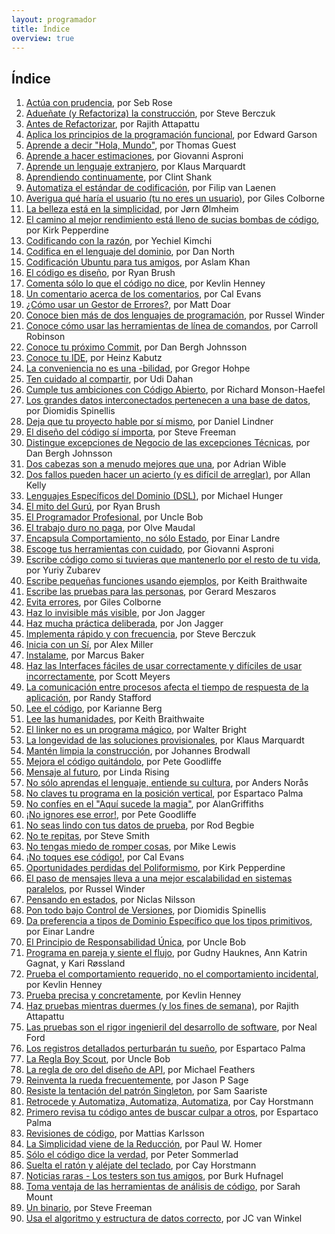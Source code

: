 ```yaml
---
layout: programador
title: Índice
overview: true
---
```


## Índice

1. [Actúa con prudencia](actua-con-prudencia.html), por Seb Rose
2. [Adueñate (y Refactoriza) la construcción](aduenate-build.html), por Steve Berczuk
3. [Antes de Refactorizar](antes-de-refactorizar.html), por Rajith Attapattu
4. [Aplica los principios de la programación funcional](aplica-programacion-funcional.html), por Edward Garson
5. [Aprende a decir "Hola, Mundo"](aprende-decir-hola-mundo.html), por Thomas Guest
6. [Aprende a hacer estimaciones](aprende-estimaciones.html), por Giovanni Asproni
7. [Aprende un lenguaje extranjero](aprende-lenguaje-extranjero.html), por Klaus Marquardt
8. [Aprendiendo continuamente](aprendiendo-continuamente.html), por Clint Shank
9. [Automatiza el estándar de codificación](automatiza-estandar-codificacion.html), por Filip van Laenen
10. [Averigua qué haría el usuario (tu no eres un usuario)](averigua-que-haria-usuario.html), por Giles Colborne
11. [La belleza está en la simplicidad](belleza-simplicidad.html), por Jørn Ølmheim
12. [El camino al mejor rendimiento está lleno de sucias bombas de código](camino-al-rendimiento-bombas-codigo.html), por Kirk Pepperdine
13. [Codificando con la razón](codifica-con-la-razon.html), por Yechiel Kimchi
14. [Codifica en el lenguaje del dominio](codifica-en-lenguaje-del-dominio.html), por Dan North
15. [Codificación Ubuntu para tus amigos](codificacion-ubuntu.html), por Aslam Khan
16. [El código es diseño](codigo-es-disenno.html), por Ryan Brush
17. [Comenta sólo lo que el código no dice](comenta-codigo-no-dice.html), por Kevlin Henney
18. [Un comentario acerca de los comentarios](comentario-acerca-de-comentarios.html), por Cal Evans
19. [¿Cómo usar un Gestor de Errores?](como-usar-bug-tracker.html), por Matt Doar
20. [Conoce bien más de dos lenguajes de programación](conoce-bien-dos-lenguajes.html), por Russel Winder
21. [Conoce cómo usar las herramientas de línea de comandos](conoce-como-usar-linea-comando.html), por Carroll Robinson
22. [Conoce tu próximo Commit](conoce-proximo-commit.html), por Dan Bergh Johnsson
23. [Conoce tu IDE](conoce-tu-ide.html), por Heinz Kabutz
24. [La conveniencia no es una -bilidad](conveniencia.html), por Gregor Hohpe
25. [Ten cuidado al compartir](cuidado-al-compartir.html), por Udi Dahan
26. [Cumple tus ambiciones con Código Abierto](cumple-ambiciones-con-codigo-abierto.html), por Richard Monson-Haefel
27. [Los grandes datos interconectados pertenecen a una base de datos](datos-interconectados-pertenecen-base-de-datos.html), por Diomidis Spinellis
28. [Deja que tu proyecto hable por sí mismo](deja-proyecto-hable-por-si-mismo.html), por Daniel Lindner
29. [El diseño del código sí importa](diseno-en-codigo-importa.html), por Steve Freeman
30. [Distingue excepciones de Negocio de las excepciones Técnicas](distingue-excepciones-negocio-tecnicas.html), por Dan Bergh Johnsson
31. [Dos cabezas son a menudo mejores que una](dos-cabezas-mejor-una.html), por Adrian Wible
32. [Dos fallos pueden hacer un acierto (y es difícil de arreglar)](dos-fallos-pueden-hacer-acierto.html), por Allan Kelly
33. [Lenguajes Específicos del Dominio (DSL)](dsl.html), por Michael Hunger
34. [El mito del Gurú](el-mito-del-guru.html), por Ryan Brush
35. [El Programador Profesional](el-programador-profesional.html), por Uncle Bob
36. [El trabajo duro no paga](el-trabajo-duro-no-paga.html), por Olve Maudal
37. [Encapsula Comportamiento, no sólo Estado](encapsula-comportamiento.html), por Einar Landre
38. [Escoge tus herramientas con cuidado](escoge-herramientas-con-cuidado.html), por Giovanni Asproni
39. [Escribe código como si tuvieras que mantenerlo por el resto de tu vida](escribe-codigo-mantenerlo-por-vida.html), por Yuriy Zubarev
40. [Escribe pequeñas funciones usando ejemplos](escribe-funciones-con-ejemplos.html), por Keith Braithwaite
41. [Escribe las pruebas para las personas](escribe-pruebas-para-personas.html), por Gerard Meszaros
42. [Evita errores](evita-errores.html), por Giles Colborne
43. [Haz lo invisible más visible](haz-lo-invisible-mas-visible.html), por Jon Jagger
44. [Haz mucha práctica deliberada](haz-mucha-practica-deliberada.html), por Jon Jagger
45. [Implementa rápido y con frecuencia](implementa-rapido-y-con-frecuencia.html), por Steve Berczuk
46. [Inicia con un Sí](inicia-con-un-si.html), por Alex Miller
47. [Instalame](instalame.html), por Marcus Baker
48. [Haz las Interfaces fáciles de usar correctamente y difíciles de usar incorrectamente](interfaces-faciles-usar.html), por Scott Meyers
49. [La comunicación entre procesos afecta el tiempo de respuesta de la aplicación](ipc-afecta.html), por Randy Stafford
50. [Lee el código](lee-el-codigo.html), por Karianne Berg
51. [Lee las humanidades](lee-humanidades.html), por Keith Braithwaite
52. [El linker no es un programa mágico](linker-no-magico.html), por Walter Bright
53. [La longevidad de las soluciones provisionales](longevidad-soluciones-provisionales.html), por Klaus Marquardt
54. [Mantén limpia la construcción](manten-limpia-construccion.html), por Johannes Brodwall
55. [Mejora el código quitándolo](mejora-codigo-quitandolo.html), por Pete Goodliffe
56. [Mensaje al futuro](mensaje-al-futuro.html), por Linda Rising
57. [No sólo aprendas el lenguaje, entiende su cultura](no-aprendas-lenguaje-entiende-su-cultura.html), por Anders Norås
58. [No claves tu programa en la posición vertical](no-claves-programa.html), por Espartaco Palma
59. [No confíes en el "Aquí sucede la magia"](no-confies-magia.html), por AlanGriffiths
60. [¡No ignores ese error!](no-ignores-error.html), por Pete Goodliffe
61. [No seas lindo con tus datos de prueba](no-seas-lindo-pruebas.html), por Rod Begbie
62. [No te repitas](no-te-repitas.html), por Steve Smith
63. [No tengas miedo de romper cosas](no-tengas-miedo-de-romper-cosas.html), por Mike Lewis
64. [¡No toques ese código!](no-toques-ese-codigo.html), por Cal Evans
65. [Oportunidades perdidas del Poliformismo](oportunidades-perdidas-polimorfismo.html), por Kirk Pepperdine
66. [El paso de mensajes lleva a una mejor escalabilidad en sistemas paralelos](paso-mensajes-mejor-escalabilidad.html), por Russel Winder
67. [Pensando en estados](pensando-en-estados.html), por Niclas Nilsson
68. [Pon todo bajo Control de Versiones](pon-todo-bajo-control-de-versiones.html), por Diomidis Spinellis
69. [Da preferencia a tipos de Dominio Específico que los tipos primitivos](preferencia-tipos-dominio-especifico.html), por Einar Landre
70. [El Principio de Responsabilidad Única](principio-responsabilidad-unica.html), por Uncle Bob
71. [Programa en pareja y siente el flujo](programa-en-pareja-siente-flujo.html), por Gudny Hauknes, Ann Katrin Gagnat, y Kari Røssland 
72. [Prueba el comportamiento requerido, no el comportamiento incidental](prueba-comportamiento-requerido-no-incidental.html), por Kevlin Henney
73. [Prueba precisa y concretamente](prueba-precisa-concretamente.html), por Kevlin Henney
74. [Haz pruebas mientras duermes (y los fines de semana)](pruebas-fin-de-semana.html), por Rajith Attapattu
75. [Las pruebas son el rigor ingenieril del desarrollo de software](pruebas-son-rigor-ingenieril.html), por Neal Ford
76. [Los registros detallados perturbarán tu sueño](registros-detallados-quitaran-sueno.html), por Espartaco Palma
77. [La Regla Boy Scout](regla-boy-scout.html), por Uncle Bob
78. [La regla de oro del diseño de API](regla-oro-api.html), por Michael Feathers
79. [Reinventa la rueda frecuentemente](reinventa-rueda-frecuentemente.html), por Jason P Sage
80. [Resiste la tentación del patrón Singleton](resiste-tentacion-singleton.html), por Sam Saariste
81. [Retrocede y Automatiza, Automatiza, Automatiza](retrocede-automatiza.html), por Cay Horstmann
82. [Primero revisa tu código antes de buscar culpar a otros](revisa-tu-codigo.html), por Espartaco Palma
83. [Revisiones de código](revisiones-codigo.html), por Mattias Karlsson
84. [La Simplicidad viene de la Reducción](simplicidad-reduccion.html), por Paul W. Homer
85. [Sólo el código dice la verdad](solo-codigo-dice-verdad.html), por Peter Sommerlad
86. [Suelta el ratón y aléjate del teclado](suelta-raton-alejate-teclado.html), por Cay Horstmann
87. [Noticias raras - Los testers son tus amigos](testers-amigos.html), por Burk Hufnagel
88. [Toma ventaja de las herramientas de análisis de código](toma-ventaja-analisis-codigo.html), por Sarah Mount
89. [Un binario](un-binario.html), por Steve Freeman
90. [Usa el algoritmo y estructura de datos correcto](usa-algoritmo-estructura-de-datos-correcto.html), por JC van Winkel
